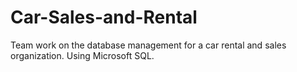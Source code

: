 # Car-Sales-and-Rental
Team work on the database management for a car rental and sales organization. Using Microsoft SQL.
